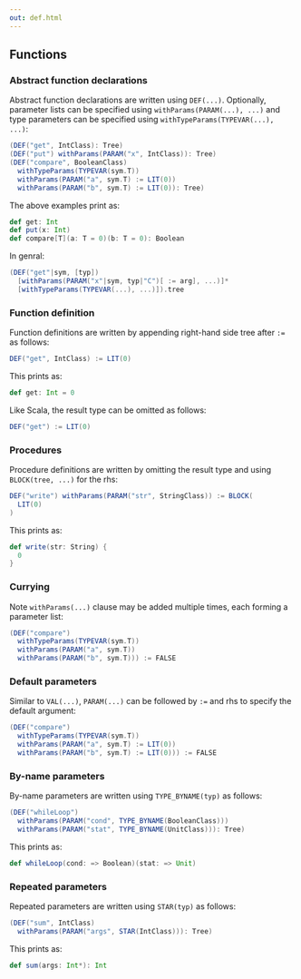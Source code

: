 ```yaml
---
out: def.html
---
```


Functions
---------

### Abstract function declarations

Abstract function declarations are written using `DEF(...)`. Optionally, parameter lists can be specified using `withParams(PARAM(...), ...)` and type parameters can be specified using `withTypeParams(TYPEVAR(...), ...)`:

```scala
(DEF("get", IntClass): Tree)
(DEF("put") withParams(PARAM("x", IntClass)): Tree)
(DEF("compare", BooleanClass)
  withTypeParams(TYPEVAR(sym.T))
  withParams(PARAM("a", sym.T) := LIT(0))
  withParams(PARAM("b", sym.T) := LIT(0)): Tree)
```

The above examples print as:

```scala
def get: Int
def put(x: Int)
def compare[T](a: T = 0)(b: T = 0): Boolean
```

In genral:

```scala
(DEF("get"|sym, [typ])
  [withParams(PARAM("x"|sym, typ|"C")[ := arg], ...)]*
  [withTypeParams(TYPEVAR(...), ...)]).tree
```

### Function definition

Function definitions are written by appending right-hand side tree after `:=` as follows:

```scala
DEF("get", IntClass) := LIT(0)
```

This prints as:

```scala
def get: Int = 0
```

Like Scala, the result type can be omitted as follows:

```scala
DEF("get") := LIT(0)
```

### Procedures

Procedure definitions are written by omitting the result type and using `BLOCK(tree, ...)` for the rhs:

```scala
DEF("write") withParams(PARAM("str", StringClass)) := BLOCK(
  LIT(0)
)
```

This prints as:

```scala
def write(str: String) {
  0
}
```

### Currying

Note `withParams(...)` clause may be added multiple times, each forming a parameter list:

```scala
(DEF("compare")
  withTypeParams(TYPEVAR(sym.T))
  withParams(PARAM("a", sym.T))
  withParams(PARAM("b", sym.T))) := FALSE
```

### Default parameters

Similar to `VAL(...)`, `PARAM(...)` can be followed by `:=` and rhs to specify the default argument:

```scala
(DEF("compare")
  withTypeParams(TYPEVAR(sym.T))
  withParams(PARAM("a", sym.T) := LIT(0))
  withParams(PARAM("b", sym.T) := LIT(0))) := FALSE
```

### By-name parameters

By-name parameters are written using `TYPE_BYNAME(typ)` as follows:

```scala
(DEF("whileLoop")
  withParams(PARAM("cond", TYPE_BYNAME(BooleanClass)))
  withParams(PARAM("stat", TYPE_BYNAME(UnitClass))): Tree)
```

This prints as:

```scala
def whileLoop(cond: => Boolean)(stat: => Unit)
```

### Repeated parameters

Repeated parameters are written using `STAR(typ)` as follows:

```scala
(DEF("sum", IntClass)
  withParams(PARAM("args", STAR(IntClass))): Tree)
```

This prints as:

```scala
def sum(args: Int*): Int
```
